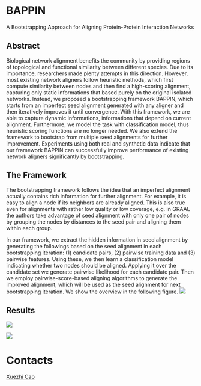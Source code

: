 # BAPPIN
A Bootstrapping Approach for Aligning Protein-Protein Interaction Networks

## Abstract
Biological network alignment benefits the community by providing regions of topological and functional similarity between different species. Due to its importance, researchers made plenty attempts in this direction. However, most existing network aligners follow heuristic methods, which first compute similarity between nodes and then find a high-scoring alignment, capturing only static informations that based purely on the original isolated networks. Instead, we proposed a bootstrapping framework BAPPIN, which starts from an imperfect seed alignment generated with any aligner and then iteratively improves it until convergence. With this framework, we are able to capture dynamic informations, informations that depend on current alignment. Furthermore, we model the task with classification model, thus heuristic scoring functions are no longer needed. We also extend the framework to bootstrap from multiple seed alignments for further improvement. Experiments using both real and synthetic data indicate that our framework BAPPIN can successfully improve performance of existing network aligners significantly by bootstrapping.

## The Framework
The bootstrapping framework follows the idea that an imperfect alignment actually contains rich information for further alignment. For example, it is easy to align a node if its neighbors are already aligned. This is also true even for alignments with rather low quality or low coverage, e.g. in GRAAL the authors take advantage of seed alignment with only one pair of nodes by grouping the nodes by distances to the seed pair and aligning them within each group.

In our framework, we extract the hidden information in seed alignment by generating the followings based on the seed alignment in each bootstrapping iteration: (1) candidate pairs, (2) pairwise training data and (3) pairwise features. Using these, we then learn a classification model indicating whether two nodes should be aligned. Applying it over the candidate set we generate pairwise likelihood for each candidate pair. Then we employ pairwise-score-based aligning algorithms to generate the improved alignment, which will be used as the seed alignment for next bootstrapping iteration. We show the overview in the following figure.
![](http://apex.sjtu.edu.cn/public/files/projects/20170121/framework.png)

## Results

![](http://apex.sjtu.edu.cn/public/files/projects/20170121/result-A.png)

![](http://apex.sjtu.edu.cn/public/files/projects/20170121/result-B.png)

# Contacts
[Xuezhi Cao](http://apex.sjtu.edu.cn/members/cxz "Xuezhi Cao")
